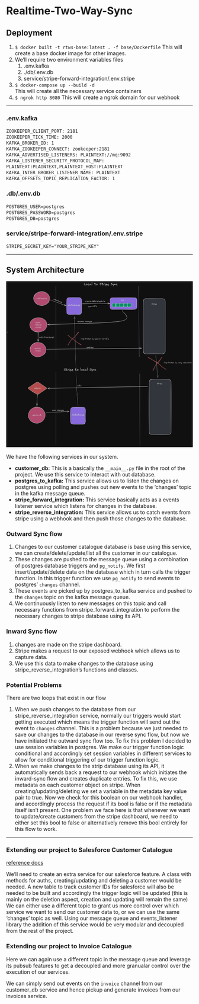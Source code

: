 # Realtime-Two-Way-Sync

## Deployment

1. `$ docker built -t rtws-base:latest . -f base/Dockerfile`
This will create a base docker image for other images.
2. We’ll require two environment variables files
    1. .env.kafka
    2. ./db/.env.db 
    3. service/stripe-forward-integration/.env.stripe
3. `$ docker-compose up --build -d`  
This will create all the necessary service containers
4. `$ ngrok http 8080`
This will create a ngrok domain for our webhook

---

### .env.kafka

```
ZOOKEEPER_CLIENT_PORT: 2181
ZOOKEEPER_TICK_TIME: 2000
KAFKA_BROKER_ID: 1
KAFKA_ZOOKEEPER_CONNECT: zookeeper:2181
KAFKA_ADVERTISED_LISTENERS: PLAINTEXT://mq:9092
KAFKA_LISTENER_SECURITY_PROTOCOL_MAP: PLAINTEXT:PLAINTEXT,PLAINTEXT_HOST:PLAINTEXT
KAFKA_INTER_BROKER_LISTENER_NAME: PLAINTEXT
KAFKA_OFFSETS_TOPIC_REPLICATION_FACTOR: 1
```

### .db/.env.db

```
POSTGRES_USER=postgres
POSTGRES_PASSWORD=postgres
POSTGRES_DB=postgres
```

### service/stripe-forward-integration/.env.stripe

```
STRIPE_SECRET_KEY="YOUR_STRIPE_KEY"
```

---

## System Architecture

![system-architechture .png](./assets/system-architechture%20.png)

We have the following services in our system.

- **customer_db:** This is a basically the `__main__.py` file in the root of the project. We use this service to interact with out database.
- **postgres_to_kafka:** This service allows us to listen the changes on postgres using polling and pushes out new events to the ‘changes’ topic in the kafka message queue.
- **stripe_forward_integration:** This service basically acts as a events listener service which listens for changes in the database.
- **stripe_reverse_integration:** This service allows us to catch events from stripe using a webhook and then push those changes to the database.

### Outward Sync flow

1. Changes to our customer catalogue database is base using this service, we can create/delete/update/list all the customer in our catalogue.
2. These changes are pushed to the message queue using a combination of postgres database triggers and `pg_notify`. We first insert/update/delete data on the database which in turn calls the trigger function. In this trigger function we use `pg_notify` to send events to postgres’ `changes` channel.
3. These events are picked up by postgres_to_kafka service and pushed to the `changes` topic on the kafka message queue.
4. We continuously listen to new messages on this topic and call necessary functions from stripe_forward_integration to perform the necessary changes to stripe database using its API.

### Inward Sync flow

1. changes are made on the stripe dashboard.
2. Stripe makes a request to our exposed webhook which allows us to capture data.
3. We use this data to make changes to the database using stripe_reverse_integration’s functions and classes.

### Potential Problems

There are two loops that exist in our flow

1. When we push changes to the database from our stripe_reverse_integration service, normally our triggers would start getting executed which means the trigger function will send out the event to `changes` channel. This is a problem because we just needed to save our changes to the database in our reverse sync flow, but now we have initiated the outward sync flow too.
To fix this problem I decided to use session variables in postgres. We make our trigger function logic conditional and accordingly set session variables in different services to allow for conditional triggering of our trigger function logic.
2. When we make changes to the strip database using its API, it automatically sends back a request to our webhook which initiates the inward-sync flow and creates duplicate entries. To fix this, we use metadata on each customer object on stripe. When creating/updating/deleting we set a variable in the metadata key value pair to true. Now we check for this boolean on our webhook handler, and accordingly process the request if its bool is false or if the metadata itself isn’t present. One problem we face here is that whenever we want to update/create customers from the stripe dashboard, we need to either set this bool to false or alternatively remove this bool entirely for this flow to work.

---

### Extending our project to Salesforce Customer Catalogue

[reference docs](https://developer.salesforce.com/docs/commerce/commerce-api/references/customers?meta=Summary)

We’ll need to create an extra service for our salesforce feature.
A class with methods for auths, creating/updating and deleting a customer would be needed.
A new table to track customer IDs for salesforce will also be needed to be built and accordingly the trigger logic will be updated (this is mainly on the deletion aspect, creation and updating will remain the same)
We can either use a different topic to grant us more control over which service we want to send our customer data to, or we can use the same ‘changes’ topic as well. Using our message queue and events_listener library the addition of this service would be very modular and decoupled from the rest of the project.

### Extending our project to Invoice Catalogue

Here we can again use a different topic in the message queue and leverage its pubsub features to get a decoupled and more granualar control over the execution of our services.

We can simply send out events on the `invoice` channel from our customer_db service and hence pickup and generate invoices from our invoices service.
